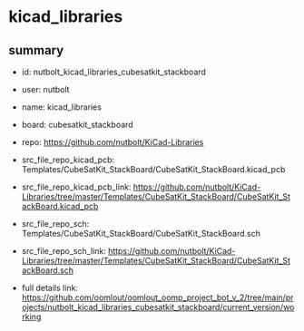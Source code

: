 # kicad_libraries
 
## summary 
* id: nutbolt_kicad_libraries_cubesatkit_stackboard
* user: nutbolt
* name: kicad_libraries
* board: cubesatkit_stackboard
* repo: https://github.com/nutbolt/KiCad-Libraries
* src_file_repo_kicad_pcb: Templates/CubeSatKit_StackBoard/CubeSatKit_StackBoard.kicad_pcb
* src_file_repo_kicad_pcb_link: https://github.com/nutbolt/KiCad-Libraries/tree/master/Templates/CubeSatKit_StackBoard/CubeSatKit_StackBoard.kicad_pcb


* src_file_repo_sch: Templates/CubeSatKit_StackBoard/CubeSatKit_StackBoard.sch
* src_file_repo_sch_link: https://github.com/nutbolt/KiCad-Libraries/tree/master/Templates/CubeSatKit_StackBoard/CubeSatKit_StackBoard.sch
* full details link: https://github.com/oomlout/oomlout_oomp_project_bot_v_2/tree/main/projects/nutbolt_kicad_libraries_cubesatkit_stackboard/current_version/working  







